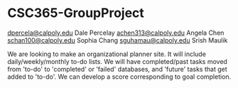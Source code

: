 # CSC365-GroupProject


dpercela@calpoly.edu Dale Percelay
achen313@calpoly.edu Angela Chen
schan100@calpoly.edu Sophia Chang
sguhamau@calpoly.edu Srish Maulik

We are looking to make an organizational planner site. It will include daily/weekly/monthly to-do lists. We will have completed/past tasks moved from 'to-do' to 'completed' or 'failed' databases, and 'future' tasks that get added to 'to-do'. We can develop a score corresponding to goal completion. 

